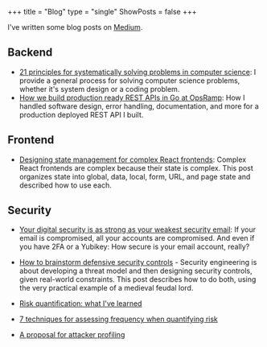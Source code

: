 +++
title = "Blog"
type = "single"
ShowPosts = false
+++

I've written some blog posts on [Medium](https://medium.com/@veeralpatel).

## Backend
- [21 principles for systematically solving problems in computer science](https://medium.com/@veeralpatel/18-principles-for-systematically-solving-problems-in-computer-science-a8a2d8cdb37c): I provide a general process for solving computer science problems, whether it's system design or a coding problem.
- [How we build production ready REST APIs in Go at OpsRamp](https://medium.com/@veeralpatel/how-we-build-production-ready-rest-apis-in-go-at-opsramp-part-1-structuring-the-codebase-2b80118fd05f): How I handled software design, error handling, documentation, and more for a production deployed REST API I built.

## Frontend
- [Designing state management for complex React frontends](https://medium.com/@veeralpatel/things-ive-learned-about-state-management-for-react-apps-174b8bde87fb): Complex React frontends are complex because their state is complex. This post organizes state into global, data, local, form, URL, and page state and described how to use each.

## Security
- [Your digital security is as strong as your weakest security email](https://medium.com/@veeralpatel/if-your-email-is-hacked-everything-is-47544aeee699): If your email is compromised, all your accounts are compromised. And even if you have 2FA or a Yubikey: How secure is your email account, really?

- [How to brainstorm defensive security controls](https://medium.com/@veeralpatel/how-to-brainstorm-security-controls-47f3d300526b) - Security engineering is about developing a threat model and then designing security controls, given real-world constraints. This post describes how to do both, using the very practical example of a medieval feudal lord.

- [Risk quantification: what I've learned](https://medium.com/@veeralpatel/risk-quantification-what-ive-learned-80397fb9b55)

- [7 techniques for assessing frequency when quantifying risk](https://medium.com/@veeralpatel/7-techniques-for-assessing-frequency-when-quantifying-risk-2fdd0bf26c77)

- [A proposal for attacker profiling](https://medium.com/@veeralpatel/attacker-profiling-stack-c7675c7ed2c2)
